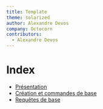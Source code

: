 ```yaml
---
title: Template
theme: solarized
author: Alexandre Devos
company: Octocorn
contributors: 
  - Alexandre Devos
---
```


# Index

- [Présentation](01_presentation.slides.html)
- [Création et commandes de base](02_creation-bdd.slides.html)
- [Requêtes de base](03_jointures.slides.html)